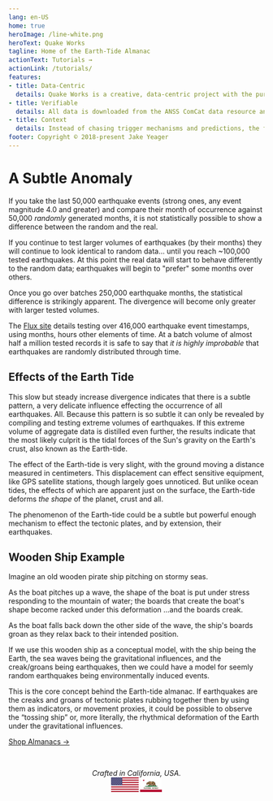 ```yaml
---
lang: en-US
home: true
heroImage: /line-white.png
heroText: Quake Works
tagline: Home of the Earth-Tide Almanac
actionText: Tutorials →
actionLink: /tutorials/
features:
- title: Data-Centric
  details: Quake Works is a creative, data-centric project with the purpose of displaying large volumes of earthquake data in a simple, informative and scare-free way.
- title: Verifiable
  details: All data is downloaded from the ANSS ComCat data resource and displayed in an easy-to-verify manner.
- title: Context
  details: Instead of chasing trigger mechanisms and predictions, the focus here is on observing earthquake events in a broader context of time and activity trends.
footer: Copyright © 2018-present Jake Yeager
---
```


# A Subtle Anomaly

If you take the last 50,000 earthquake events (strong ones, any event magnitude 4.0 and greater) and compare their month of occurrence against 50,000 *randomly* generated months, it is not statistically possible to show a difference between the random and the real.

If you continue to test larger volumes of earthquakes (by their months) they will continue to look identical to random data… until you reach ~100,000 tested earthquakes. At this point the real data will start to behave differently to the random data; earthquakes will begin to "prefer" some months over others.

Once you go over batches 250,000 earthquake months, the statistical difference is strikingly apparent. The divergence will become only greater with larger tested volumes.

The [Flux site](https://flux.quake.works) details testing over 416,000 earthquake event timestamps, using months, hours other elements of time. At a batch volume of almost half a million tested records it is safe to say that *it is highly improbable* that earthquakes are randomly distributed through time.

## Effects of the Earth Tide

This slow but steady increase divergence indicates that there is a subtle pattern, a very delicate influence effecting the occurrence of all earthquakes. All. Because this pattern is so subtle it can only be revealed by compiling and testing extreme volumes of earthquakes. If this extreme volume of aggregate data is distilled even further, the results indicate that the most likely culprit is the tidal forces of the Sun's gravity on the Earth's crust, also known as the Earth-tide.

The effect of the Earth-tide is very slight, with the ground moving a distance measured in centimeters. This displacement can effect sensitive equipment, like GPS satellite stations, though largely goes unnoticed. But unlike ocean tides, the effects of which are apparent just on the surface, the Earth-tide deforms *the shape* of the planet, crust and all.

The phenomenon of the Earth-tide could be a subtle but powerful enough mechanism to effect the tectonic plates, and by extension, their earthquakes.

## Wooden Ship Example

Imagine an old wooden pirate ship pitching on stormy seas.

As the boat pitches up a wave, the shape of the boat is put under stress responding to the mountain of water; the boards that create the boat's shape become racked under this deformation ...and the boards creak.

As the boat falls back down the other side of the wave, the ship's boards groan as they relax back to their intended position.

If we use this wooden ship as a conceptual model, with the ship being the Earth, the sea waves being the gravitational influences, and the creak/groans being earthquakes, then we could have a model for seemly random earthquakes being environmentally induced events.

This is the core concept behind the Earth-tide almanac. If earthquakes are the creaks and groans of tectonic plates rubbing together then by using them as indicators, or movement proxies, it could be possible to observe the “tossing ship” or, more literally, the rhythmical deformation of the Earth under the gravitational influences.

<p class="hero action">
<a class="nav-link action-button" href="https://shop.quake.works" target="_blank">Shop Almanacs →</a>
</p>
<br>

<p align="center">
<em>Crafted in California, USA.</em>
<br>
<img src="./_media/footer-flags.png" style="width:100px;" alt="flags">
</p>